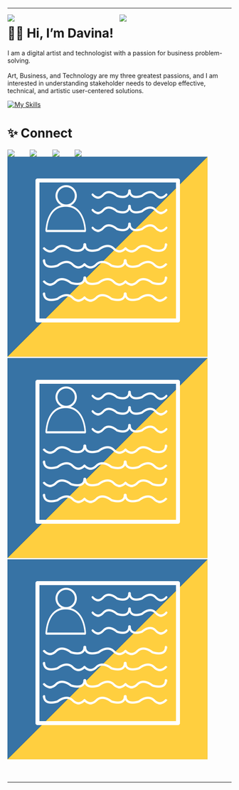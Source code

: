 <hr>
<img width = "50%" align = "left" src = "https://github-readme-stats.vercel.app/api?username=davinawooley&theme=algolia" />
<img width = "50%" align = "left" src = "https://github-readme-stats.vercel.app/api/top-langs/?username=davinawooley&layout=compact&theme=algolia" />

# ✌🏾 Hi, I’m Davina!

I am a digital artist and technologist with a passion for business problem-solving. 
<br><br>
Art, Business, and Technology are my three greatest passions, and I am interested in understanding stakeholder needs to develop effective, technical, and artistic user-centered solutions. 


[![My Skills](https://skills.thijs.gg/icons?i=html,css,java,js,py,react,mysql&theme=light)](https://skills.thijs.gg)

# ✨ Connect <br>
<a href = "mailto:name@email.com"> <img width = "10%" align = "left" src = "https://github-readme-stats.vercel.app/api/top-langs/?username=davinawooley&layout=compact&theme=algolia" />
</a>
      
<a href = "davinawooley.com"> <img width = "10%" align = "left" src = "https://github-readme-stats.vercel.app/api/top-langs/?username=davinawooley&layout=compact&theme=algolia" />
</a>
  
<a href = "behance.com/davinawooley"> <img width = "10%" align = "left" src = "https://github-readme-stats.vercel.app/api/top-langs/?username=davinawooley&layout=compact&theme=algolia" />
</a>
  
<a href = "linkedin.com/in/davinawooley/"> <img width = "10%" align = "left" src = "https://github-readme-stats.vercel.app/api/top-langs/?username=davinawooley&layout=compact&theme=algolia" />
</a>
  ![ezcv logo](https://raw.githubusercontent.com/Descent098/ezcv/master/.github/logo.png)
    ![ezcv logo](https://raw.githubusercontent.com/Descent098/ezcv/master/.github/logo.png)
      ![ezcv logo](https://raw.githubusercontent.com/Descent098/ezcv/master/.github/logo.png)
<br><br><br>
<hr>
